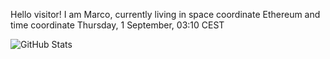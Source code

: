 Hello visitor! I am Marco, currently living in space coordinate Ethereum and time coordinate Thursday, 1 September, 03:10 CEST

![GitHub Stats](https://github-readme-stats.vercel.app/api?username=OxMarco)
